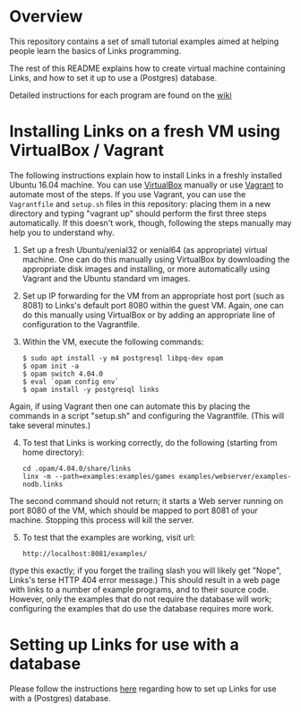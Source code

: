# Overview

This repository contains a set of small tutorial examples aimed at helping people learn the basics of Links programming.

The rest of this README explains how to create virtual machine containing Links, and how to set it up to use a (Postgres) database.

Detailed instructions for each program are found on the [wiki](https://github.com/links-lang/links-tutorial/wiki)

# Installing Links on a fresh VM using VirtualBox / Vagrant

The following instructions explain how to install Links in a freshly installed Ubuntu 16.04 machine.  You can use [VirtualBox](https://www.virtualbox.org/) manually or use [Vagrant](http://www.vagrantup.com/) to automate most of the steps.  If you use Vagrant, you can use the `Vagrantfile` and `setup.sh` files in this repository: placing them in a new directory and typing "vagrant up" should perform the first three steps automatically.  If this doesn't work, though, following the steps manually may help you to understand why.


1.  Set up a fresh Ubuntu/xenial32 or xenial64 (as appropriate) virtual machine.  One can do this manually using VirtualBox by downloading the appropriate disk images and installing, or more automatically using Vagrant and the Ubuntu standard vm images.

2.  Set up IP forwarding for the VM from an appropriate host port (such as 8081) to Links's default port 8080 within the guest VM.  Again, one can do this manually using VirtualBox or by adding an appropriate line of configuration to the Vagrantfile.

3.  Within the VM, execute the following commands: 
    ```
    $ sudo apt install -y m4 postgresql libpq-dev opam
    $ opam init -a
    $ opam switch 4.04.0
    $ eval `opam config env`
    $ opam install -y postgresql links
    ```
Again, if using Vagrant then one can automate this by placing the commands in a script "setup.sh" and configuring the Vagrantfile.  (This will take several minutes.)

4.  To test that Links is working correctly, do the following (starting from home directory):
    ```
    cd .opam/4.04.0/share/links
    linx -m --path=examples:examples/games examples/webserver/examples-nodb.links
    ```
The second command should not return; it starts a Web server running on port 8080 of the VM, which should be mapped to port 8081 of your machine.  Stopping this process will kill the server.

5. To test that the examples are working, visit url:
    ```
    http://localhost:8081/examples/
    ```
(type this exactly; if you forget the trailing slash you will likely get "Nope", Links's terse HTTP 404 error message.)  This should result in a web page with links to a number of example programs, and to their source code.  However, only the examples that do not require the database will work; configuring the examples that do use the database requires more work.



# Setting up Links for use with a database

Please follow the instructions [here](https://github.com/links-lang/links/wiki/Database-setup) regarding how to set up Links for use with a (Postgres) database.
